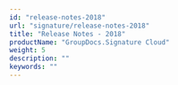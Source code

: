 ```yaml
---
id: "release-notes-2018"
url: "signature/release-notes-2018"
title: "Release Notes - 2018"
productName: "GroupDocs.Signature Cloud"
weight: 5
description: ""
keywords: ""
---
```



